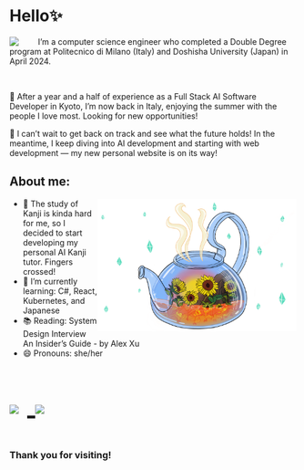 # Hello✨
<body>
<div>
<img align="left" src="https://c.tenor.com/cXlrPENTVkEAAAAj/chika-dance.gif" width="50px">
I’m a computer science engineer who completed a Double Degree program at Politecnico di Milano (Italy) and Doshisha University (Japan) in April 2024.

<be><br>

🌼 After a year and a half of experience as a Full Stack AI Software Developer in Kyoto, I’m now back in Italy, enjoying the summer with the people I love most. Looking for new opportunities!

🌷 I can’t wait to get back on track and see what the future holds! In the meantime, I keep diving into AI development and starting with web development — my new personal website is on its way!
</div>
</body>

## About me:
<img align="right" src="https://github.com/YasminAwad/YasminAwad/blob/main/imgs/IMG_2528.PNG" width="350" /> 

- 🔭 The study of Kanji is kinda hard for me, so I decided to start developing my personal AI Kanji tutor. Fingers crossed!
- 🌱 I’m currently learning: C#, React, Kubernetes, and Japanese
- 📚 Reading: System Design Interview An Insider’s Guide - by Alex Xu
- 😄 Pronouns: she/her
<p></p>
<p></p>
<p align="left" style="font-size:50px;">
  <!-- Instagram -->
  <a href="https://www.instagram.com/yapinyapon/" target="_blank">
    <img src="https://www.edigitalagency.com.au/wp-content/uploads/instagram-logo-png-cool-version-paint-brush-colours.png" width="35px" style="margin-right: 15px;">
  </a>

  <!-- YouTube -->
  <a href="https://www.youtube.com/@yapinyapon" target="_blank">
    <img src="https://www.iconpacks.net/icons/2/free-youtube-logo-icon-2431-thumb.png" width="35px">
  </a>
</p>


### Thank you for visiting!
